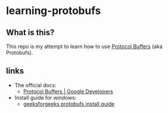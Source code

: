 # learning-protobufs

## What is this?

This repo is my attempt to learn how to use [Protocol
Buffers](https://developers.google.com/protocol-buffers) (aka Protobufs).

## links

- The official docs:
  - [Protocol Buffers | Google Developers](https://developers.google.com/protocol-buffers)
- Install guide for windows:
  - [geeksforgeeks protobufs install guide](https://www.geeksforgeeks.org/how-to-install-protocol-buffers-on-windows/)
